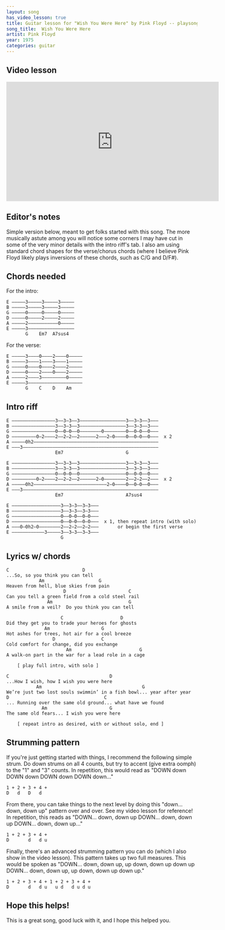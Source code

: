 ```yaml
---
layout: song
has_video_lesson: true
title: Guitar lesson for "Wish You Were Here" by Pink Floyd -- playsongnotes.com
song_title:  Wish You Were Here
artist: Pink Floyd
year: 1975
categories: guitar
---
```


## Video lesson

<iframe width="560" height="315" src="https://www.youtube.com/embed/ApUgdFywSLo?showinfo=0" frameborder="0" allowfullscreen></iframe>

## Editor's notes

Simple version below, meant to get folks started with this song. The more musically astute among you will notice some corners I may have cut in some of the very minor details with the intro riff's tab. I also am using standard chord shapes for the verse/chorus chords (where I believe Pink Floyd likely plays inversions of these chords, such as C/G and D/F#).

## Chords needed

For the intro:

    E –––––3–––––3–––––3–––––
    B –––––3–––––3–––––3–––––
    G –––––0–––––0–––––0–––––
    D –––––0–––––2–––––2–––––
    A –––––2–––––––––––0–––––
    E –––––3–––––––––––––––––
           G    Em7  A7sus4

For the verse:

    E –––––3––––0––––2––––0–––––
    B –––––3––––1––––3––––1–––––
    G –––––0––––0––––2––––2–––––
    D –––––0––––2––––0––––2–––––
    A –––––2––––3–––––––––0–––––
    E –––––3––––––––––––––––––––
           G    C    D    Am                  

## Intro riff

    E ––––––––––––––––3––3–3––3–––––––––––––––––3––3–3––3–––
    B ––––––––––––––––3––3–3––3–––––––––––––––––3––3–3––3–––
    G ––––––––––––––––0––0–0––0––––––––0––––––––0––0–0––0–––
    D –––––––––0–2––––2––2–2––2––––––2–––2–0––––0––0–0––0–––  x 2
    A –––––0h2––––––––––––––––––––––––––––––––––––––––––––––
    E –––3––––––––––––––––––––––––––––––––––––––––––––––––––
                      Em7                       G   

    E ––––––––––––––––3––3–3––3–––––––––––––––––3––3–3––3–––
    B ––––––––––––––––3––3–3––3–––––––––––––––––3––3–3––3–––
    G ––––––––––––––––0––0–0––0–––––––––––––––––0––0–0––0–––
    D –––––––––0–2––––2––2–2––2––––––2–0––––––––2––2–2––2–––  x 2
    A –––––0h2–––––––––––––––––––––––––––2–0––––0––0–0––0–––
    E –––3––––––––––––––––––––––––––––––––––––––––––––––––––
                      Em7                       A7sus4

    E ––––––––––––––––––3––3–3––3–3–––
    B ––––––––––––––––––3––3–3––3–3–––
    G ––––––––––––––––––0––0–0––0–0–––
    D ––––––––––––––––––0––0–0––0–0–––  x 1, then repeat intro (with solo)
    A –––0–0h2–0––––––––2––2–2––2–2–––       or begin the first verse
    E ––––––––––––3–––––3––3–3––3–3–––
                        G

## Lyrics w/ chords

    C                           D
    ...So, so you think you can tell
                Am                    G
    Heaven from hell, blue skies from pain
                         D                       C
    Can you tell a green field from a cold steel rail
                   Am                            G
    A smile from a veil?  Do you think you can tell

                        C                     D
    Did they get you to trade your heroes for ghosts
                  Am                   G
    Hot ashes for trees, hot air for a cool breeze
                     D                 C
    Cold comfort for change, did you exchange
                          Am                         G
    A walk-on part in the war for a lead role in a cage

        [ play full intro, with solo ]

    C                                     D
    ...How I wish, how I wish you were here
               Am                                     G
    We’re just two lost souls swimmin’ in a fish bowl... year after year
    D                                   C
    ... Running over the same old ground... what have we found
                 Am                       G
    The same old fears... I wish you were here

        [ repeat intro as desired, with or without solo, end ]

## Strumming pattern

If you're just getting started with things, I recommend the following simple strum. Do down strums on all 4 counts, but try to accent (give extra oomph) to the "1" and "3" counts. In repetition, this would read as "DOWN down DOWN down DOWN down DOWN down..."

    1 + 2 + 3 + 4 +    
    D   d   D   d          

From there, you can take things to the next level by doing this "down... down, down up" pattern over and over. See my video lesson for reference! In repetition, this reads as "DOWN... down, down up DOWN... down, down up DOWN... down, down up..."

    1 + 2 + 3 + 4 +
    D       d   d u        

Finally, there's an advanced strumming pattern you can do (which I also show in the video lesson). This pattern takes up two full measures. This would be spoken as "DOWN... down, down up, up down, down up down up DOWN... down, down up, up down, down up down up."

    1 + 2 + 3 + 4 + 1 + 2 + 3 + 4 +
    D       d   d u   u d   d u d u

## Hope this helps!

This is a great song, good luck with it, and I hope this helped you.
